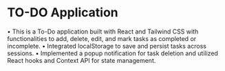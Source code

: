 # TO-DO Application

• This is a To-Do application built with React and Tailwind CSS with functionalities to add, delete, edit, and mark tasks as completed or incomplete.
• Integrated localStorage to save and persist tasks across sessions.
• Implemented a popup notification for task deletion and utilized React hooks and Context API for state management.
